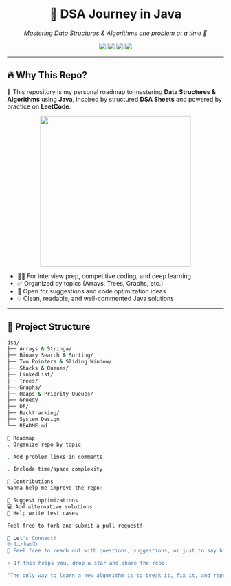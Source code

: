 
<h1 align="center">📘 DSA Journey in Java</h1>
<p align="center">
  <em>Mastering Data Structures & Algorithms one problem at a time 🚀</em>
</p>

<p align="center">
  <img src="https://img.shields.io/github/repo-size/Abhinay-Sikarwar/dsa?color=blue" />
  <img src="https://img.shields.io/github/languages/count/Abhinay-Sikarwar/dsa" />
  <img src="https://img.shields.io/github/last-commit/Abhinay-Sikarwar/dsa" />
  <img src="https://img.shields.io/github/stars/Abhinay-Sikarwar/dsa?style=social" />
</p>

---

## 🔥 Why This Repo?

📌 This repository is my personal roadmap to mastering **Data Structures & Algorithms** using **Java**, inspired by structured **DSA Sheets** and powered by practice on **LeetCode**.

<p align="center">
  <img src="https://media.giphy.com/media/qgQUggAC3Pfv687qPC/giphy.gif" width="350" />
</p>

- 👨‍💻 For interview prep, competitive coding, and deep learning
- ✅ Organized by topics (Arrays, Trees, Graphs, etc.)
- 💬 Open for suggestions and code optimization ideas
- 💡 Clean, readable, and well-commented Java solutions

---

## 📂 Project Structure

```bash
dsa/
├── Arrays & Stringa/
├── Binary Search & Sorting/
├── Two Pointers & Sliding Window/
├── Stacks & Queues/
├── LinkedList/
├── Trees/
├── Graphs/
├── Heaps & Priority Queues/
├── Greedy
├── DP/
├── Backtracking/
├── System Design
└── README.md

🧭 Roadmap
. Organize repo by topic

. Add problem links in comments

. Include time/space complexity

🤝 Contributions
Wanna help me improve the repo?

🧠 Suggest optimizations
💻 Add alternative solutions
🧪 Help write test cases

Feel free to fork and submit a pull request!

💬 Let's Connect!
🌐 LinkedIn
💌 Feel free to reach out with questions, suggestions, or just to say hi!

⭐️ If this helps you, drop a star and share the repo!

“The only way to learn a new algorithm is to break it, fix it, and repeat.” 💥
